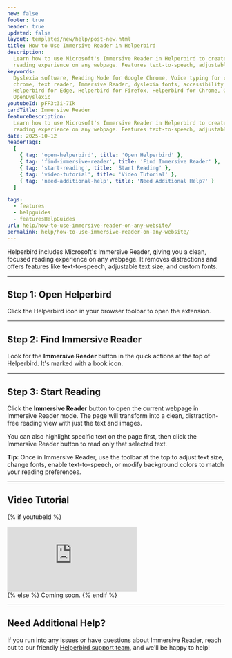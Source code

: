 ```yaml
---
new: false
footer: true
header: true
updated: false
layout: templates/new/help/post-new.html
title: How to Use Immersive Reader in Helperbird
description:
  Learn how to use Microsoft's Immersive Reader in Helperbird to create a focused, distraction-free
  reading experience on any webpage. Features text-to-speech, adjustable text size, and more.
keywords:
  Dyslexia software, Reading Mode for Google Chrome, Voice typing for chrome, Text to speech for
  chrome, text reader, Immersive Reader, dyslexia fonts, accessibility software, dyslexia software,
  Helperbird for Edge, Helperbird for Firefox, Helperbird for Chrome, Opendyslexic for Chrome,
  OpenDyslexic
youtubeId: pFF3t3i-7Ik
cardTitle: Immersive Reader
featureDescription:
  Learn how to use Microsoft's Immersive Reader in Helperbird to create a focused, distraction-free
  reading experience on any webpage. Features text-to-speech, adjustable text size, and more.
date: 2025-10-12
headerTags:
  [
    { tag: 'open-helperbird', title: 'Open Helperbird' },
    { tag: 'find-immersive-reader', title: 'Find Immersive Reader' },
    { tag: 'start-reading', title: 'Start Reading' },
    { tag: 'video-tutorial', title: 'Video Tutorial' },
    { tag: 'need-additional-help', title: 'Need Additional Help?' }
  ]

tags:
  - features
  - helpguides
  - featuresHelpGuides
url: help/how-to-use-immersive-reader-on-any-website/
permalink: help/how-to-use-immersive-reader-on-any-website/
---
```


Helperbird includes Microsoft's Immersive Reader, giving you a clean, focused reading experience on any webpage. It removes distractions and offers features like text-to-speech, adjustable text size, and custom fonts.

---

## Step 1: Open Helperbird

Click the Helperbird icon in your browser toolbar to open the extension.


---

## Step 2: Find Immersive Reader

Look for the **Immersive Reader** button in the quick actions at the top of Helperbird. It's marked with a book icon.

---

## Step 3: Start Reading

Click the **Immersive Reader** button to open the current webpage in Immersive Reader mode. The page will transform into a clean, distraction-free reading view with just the text and images. 

You can also highlight specific text on the page first, then click the Immersive Reader button to read only that selected text.



**Tip:** Once in Immersive Reader, use the toolbar at the top to adjust text size, change fonts, enable text-to-speech, or modify background colors to match your reading preferences.

---

## Video Tutorial

{% if youtubeId %}
<div class="aspect-w-16 aspect-h-9 mt-12 mb-12">
<iframe id="videos" src="https://www.youtube.com/embed/{{youtubeId}}" title="YouTube video player" frameborder="0" allow="accelerometer; autoplay; clipboard-write; encrypted-media; gyroscope; picture-in-picture; web-share" allowfullscreen></iframe>
</div>
{% else %}
Coming soon.
{% endif %}

---

## Need Additional Help?

If you run into any issues or have questions about Immersive Reader, reach out to our friendly [Helperbird support team](/support/), and we'll be happy to help!